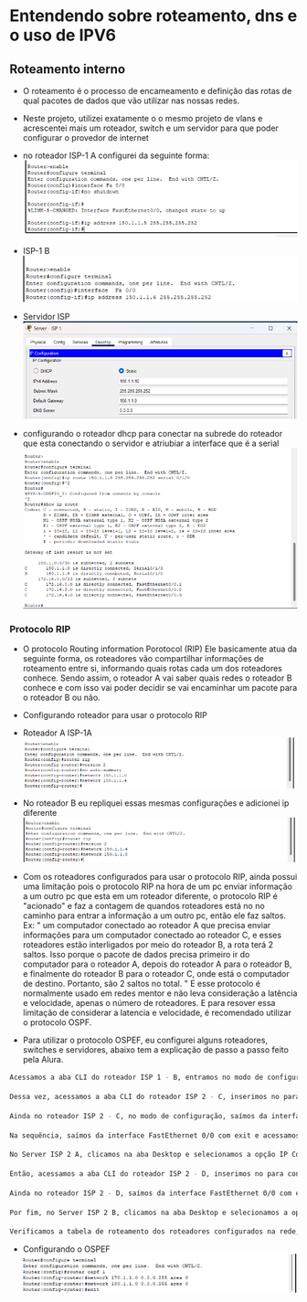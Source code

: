 # Entendendo sobre roteamento, dns e o uso de IPV6

## Roteamento interno 

- O roteamento é o processo de encameamento e definição das rotas de qual pacotes de dados que vão utilizar nas nossas redes.
- Neste projeto, utilizei exatamente o o mesmo projeto de vlans e acrescentei mais um roteador, switch e um servidor para que poder configurar o provedor de internet
- no roteador ISP-1 A configurei da seguinte forma:
![alt text](image.png)


- ISP-1 B 
![alt text](image-4.png)

- Servidor ISP
![alt text](image-2.png)

- configurando o roteador dhcp para conectar na subrede do roteador que esta conectando o servidor e atriubiar a interface que é a serial
![alt text](image-3.png)


### Protocolo RIP 
- O protocolo Routing information Porotocol (RIP) Ele basicamente atua da seguinte forma, os roteadores vão compartilhar informações de roteamento entre si, informando quais rotas cada um dos roteadores conhece. Sendo assim, o roteador A vai saber quais redes o roteador B conhece e com isso vai poder decidir se vai encaminhar um pacote para o roteador B ou não.

- Configurando roteador para usar o protocolo RIP
- Roteador A ISP-1A
![alt text](image-5.png)

- No roteador B eu repliquei essas mesmas configurações e adicionei ip diferente
![alt text](image-6.png)

- Com os roteadores configurados para usar o protocolo RIP, ainda possui uma limitação pois o protocolo RIP na hora de um pc enviar informação a um outro pc que esta em um roteador diferente,  o protocolo RIP é "acionado" e faz a contagem de quandos roteadores está no no caminho para entrar a informação a um outro pc, então ele faz saltos. Ex: " um computador conectado ao roteador A que precisa enviar informações para um computador conectado ao roteador C, e esses roteadores estão interligados por meio do roteador B, a rota terá 2 saltos. Isso porque o pacote de dados precisa primeiro ir do computador para o roteador A, depois do roteador A para o roteador B, e finalmente do roteador B para o roteador C, onde está o computador de destino. Portanto, são 2 saltos no total.  " E esse protocolo é normalmente usado em redes mentor e não leva consideração a latência e velocidade, apenas  o  número de roteadores. E para resover essa limitação de considerar a latencia e velocidade, é recomendado utilizar o protocolo OSPF.

- Para utilizar o protocolo OSPEF, eu configurei alguns roteadores, switches e servidores, abaixo tem a explicação de passo a passo feito pela Alura.
```bash 
Acessamos a aba CLI do roteador ISP 1 - B, entramos no modo de configuração e habilitamos a interface serial 0/1/0 com os comandos interface serial 0/1/0 e no shutdown. Então, atribuímos o endereço IP 160.1.1.1 para a interface usando ip address 160.1.1.1 255.255.255.252.

Dessa vez, acessamos a aba CLI do roteador ISP 2 - C, inserimos no para configurá-lo no modo dialog, entramos no modo de configuração e habilitamos a interface serial 0/1/0 com os comandos interface serial 0/1/0 e no shutdown. Usando a mesma sub-rede 1, atribuímos um endereço IP para a interface com ip address 160.1.1.2 255.255.255.252.

Ainda no roteador ISP 2 - C, no modo de configuração, saímos da interface serial com o comando exit e acessamos a interface FastEthernet 0/0 com interface Fa0/0 (conexão entre os roteadores ISP 2 - C e ISP 2 - D). Habilitamos a interface com no shutdown* e atribuímos um endereço IP da sub-rede 2 com ip address 170.1.1.1 255.255.255.252.

Na sequência, saímos da interface FastEthernet 0/0 com exit e acessamos a interface FastEthernet 0/1 com interface Fa0/1 (conexão entre ISP 2 - C, Switch ISP 2 A e Server ISP 2 A). Habilitamos a interface com no shutdown e atribuímos um endereço IP da sub-rede 3 com ip address 180.1.1.1 255.255.255.252.

No Server ISP 2 A, clicamos na aba Desktop e selecionamos a opção IP Configuration. Então, inserimos o endereço IP 180.1.1.2 no modo estático no campo IPv4, a máscara de rede 255.255.255.252 e o default gateway 180.1.1.1.

Então, acessamos a aba CLI do roteador ISP 2 - D, inserimos no para configurá-lo no modo dialog, entramos no modo de configuração e habilitamos a interface FastEthernet 0/0 com os comandos interface Fa 0/0 e no shutdown (conexão entre os roteadores ISP 2 - C e ISP 2 -D). Atribuímos um endereço IP da sub-rede 2 com ip address 170.1.1.2 255.255.255.252.

Ainda no roteador ISP 2 - D, saímos da interface FastEthernet 0/0 com exit e habilitamos a interface FastEthernet 0/1 com interface Fa0/1 e no shutdown. Nesta interface, utilizamos um endereço IP da sub-rede 4 com ip address 190.1.1.1 255.255.255.252.

Por fim, no Server ISP 2 B, clicamos na aba Desktop e selecionamos a opção IP Configuration. Então, inserimos o endereço IP 190.1.1.2 no modo estático no campo IPv4, a máscara de rede 255.255.255.252 e o default gateway 190.1.1.1.

Verificamos a tabela de roteamento dos roteadores configurados na rede, entrando na aba CLI no modo enable e usando o comando show ip route. Observamos que, conforme esperado, os roteadores só possuíam informações das redes diretamente conectadas em suas interfaces
```

- Configurando o OSPEF
![alt text](image-7.png)

